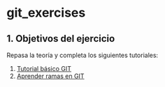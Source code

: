 # git_exercises


## 1. Objetivos del ejercicio

Repasa la teoría y completa los siguientes tutoriales:

1. [Tutorial básico GIT](http://swcarpentry.github.io/git-novice/)
2. [Aprender ramas en GIT](https://learngitbranching.js.org/)

